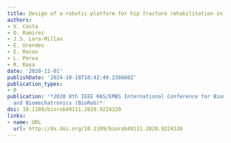 ```yaml
---
title: Design of a robotic platform for hip fracture rehabilitation in elderly people
authors:
- V. Costa
- O. Ramirez
- J.S. Lora-Millan
- E. Urendes
- E. Rocon
- L. Perea
- R. Raya
date: '2020-11-01'
publishDate: '2024-10-18T10:42:49.238660Z'
publication_types:
- 0
publication: '*2020 8th IEEE RAS/EMBS International Conference for Biomedical Robotics
  and Biomechatronics (BioRob)*'
doi: 10.1109/biorob49111.2020.9224320
links:
- name: URL
  url: http://dx.doi.org/10.1109/biorob49111.2020.9224320
---
```

